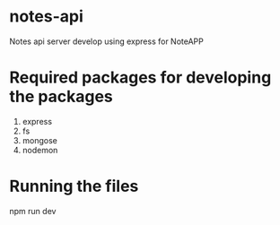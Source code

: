 # notes-api
Notes api server develop using express for NoteAPP 

# Required packages for developing the packages
1. express
1. fs
3. mongose
4. nodemon

# Running the files
npm run dev
